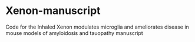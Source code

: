 # Xenon-manuscript
Code for the Inhaled Xenon modulates microglia and ameliorates disease in mouse models of amyloidosis and tauopathy manuscript 
